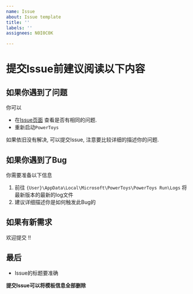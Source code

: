 ```yaml
---
name: Issue
about: Issue template
title: ''
labels: ''
assignees: N0I0C0K

---
```


# 提交Issue前建议阅读以下内容

## 如果你遇到了问题
你可以

- 在[Issue页面](https://github.com/N0I0C0K/PowerToysRun.Plugin.Translater/issues?q=) 查看是否有相同的问题.
- 重新启动`PowerToys`

如果依旧没有解决, 可以提交Issue, 注意要比较详细的描述你的问题.

## 如果你遇到了Bug
你需要准备以下信息

1.  前往 `{User}\AppData\Local\Microsoft\PowerToys\PowerToys Run\Logs` 将最新版本的最新的log文件
2. 建议详细描述你是如何触发此Bug的

## 如果有新需求
欢迎提交 !!

## 最后
- Issue的标题要准确

**提交Issue可以将模板信息全部删除**
